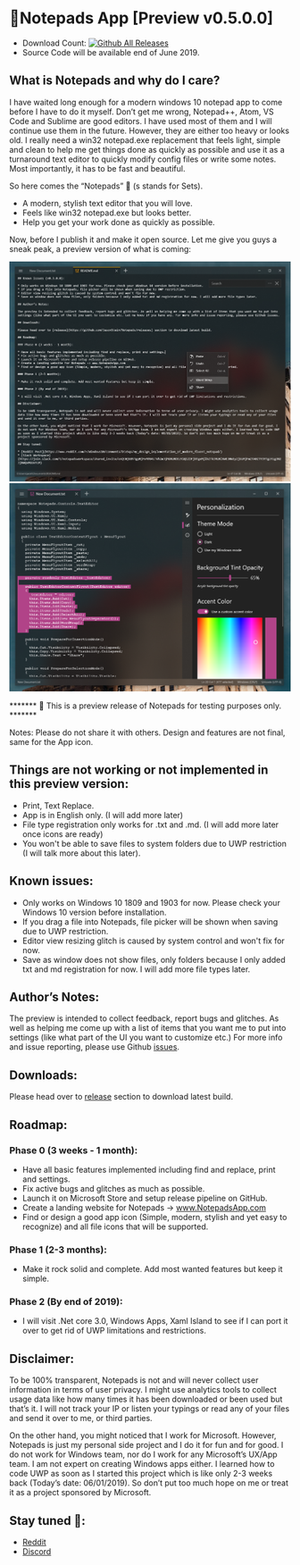 ﻿# 📝Notepads App [Preview v0.5.0.0]

* Download Count: [![Github All Releases](https://img.shields.io/github/downloads/jasonstein/Notepads/total.svg)]()
* Source Code will be available end of June 2019.

## What is Notepads and why do I care?

I have waited long enough for a modern windows 10 notepad app to come before I have to do it myself. Don’t get me wrong, Notepad++, Atom, VS Code and Sublime are good editors. I have used most of them and I will continue use them in the future. However, they are either too heavy or looks old. I really need a win32 notepad.exe replacement that feels light, simple and clean to help me get things done as quickly as possible and use it as a turnaround text editor to quickly modify config files or write some notes. Most importantly, it has to be fast and beautiful. 

So here comes the “Notepads” 🎉 (s stands for Sets).

* A modern, stylish text editor that you will love.
* Feels like win32 notepad.exe but looks better.
* Help you get your work done as quickly as possible.

Now, before I publish it and make it open source. Let me give you guys a sneak peak, a preview version of what is coming:

![Screenshot Dark](Screenshots/Notepads_SC_B_2.png?raw=true "Dark")
![Screenshot Dark_ThemeSettings](Screenshots/Notepads_SC_B_3.png?raw=true "Dark")

******* 📣 This is a preview release of Notepads for testing purposes only. *******

Notes: Please do not share it with others. Design and features are not final, same for the App icon.

## Things are not working or not implemented in this preview version:

* Print, Text Replace.
* App is in English only. (I will add more later)
* File type registration only works for .txt and .md. (I will add more later once icons are ready)
* You won't be able to save files to system folders due to UWP restriction (I will talk more about this later).

## Known issues:

* Only works on Windows 10 1809 and 1903 for now. Please check your Windows 10 version before installation.
* If you drag a file into Notepads, file picker will be shown when saving due to UWP restriction.
* Editor view resizing glitch is caused by system control and won't fix for now.
* Save as window does not show files, only folders because I only added txt and md registration for now. I will add more file types later.

## Author’s Notes:

The preview is intended to collect feedback, report bugs and glitches. As well as helping me come up with a list of items that you want me to put into settings (like what part of the UI you want to customize etc.) For more info and issue reporting, please use Github [issues](https://github.com/JasonStein/Notepads/issues).

## Downloads:

Please head over to [release](https://github.com/JasonStein/Notepads/releases) section to download latest build.

## Roadmap:

### Phase 0 (3 weeks - 1 month):

* Have all basic features implemented including find and replace, print and settings.
* Fix active bugs and glitches as much as possible.
* Launch it on Microsoft Store and setup release pipeline on GitHub.
* Create a landing website for Notepads -> www.NotepadsApp.com
* Find or design a good app icon (Simple, modern, stylish and yet easy to recognize) and all file icons that will be supported.

### Phase 1 (2-3 months):

* Make it rock solid and complete. Add most wanted features but keep it simple. 

### Phase 2 (By end of 2019):

* I will visit .Net core 3.0, Windows Apps, Xaml Island to see if I can port it over to get rid of UWP limitations and restrictions.

## Disclaimer:

To be 100% transparent, Notepads is not and will never collect user information in terms of user privacy. I might use analytics tools to collect usage data like how many times it has been downloaded or been used but that’s it. I will not track your IP or listen your typings or read any of your files and send it over to me, or third parties.

On the other hand, you might noticed that I work for Microsoft. However, Notepads is just my personal side project and I do it for fun and for good. I do not work for Windows team, nor do I work for any Microsoft’s UX/App team. I am not expert on creating Windows apps either. I learned how to code UWP as soon as I started this project which is like only 2-3 weeks back (Today’s date: 06/01/2019). So don’t put too much hope on me or treat it as a project sponsored by Microsoft.

## Stay tuned 📢:

* [Reddit](https://www.reddit.com/r/Windows10/comments/btx5qs/my_design_implementation_of_modern_fluent_notepad/)
* [Discord](https://discord.gg/VqetCub)
